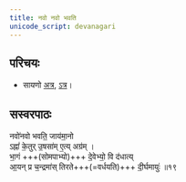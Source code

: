 ```yaml
---
title: नवो नवो भवति
unicode_script: devanagari
---
```


## परिचयः
- सायणो [अत्र](https://archive.org/stream/Anandashram_Samskrita_Granthavali_Anandashram_Sanskrit_Series/ASS_042_Krishna_Yajurvediya_Taittiriya_Samhita_Part_4_-_Kasinath_Sastri_Agase_1946#page/n209/mode/2up), [ऽत्र](https://sa.wikisource.org/wiki/%E0%A4%8B%E0%A4%97%E0%A5%8D%E0%A4%B5%E0%A5%87%E0%A4%A6%E0%A4%83_%E0%A4%B8%E0%A5%82%E0%A4%95%E0%A5%8D%E0%A4%A4%E0%A4%82_%E0%A5%A7%E0%A5%A6.%E0%A5%AE%E0%A5%AB)।


## सस्वरपाठः
नवो॑नवो भवति॒ जाय॑मा॒नो  
ऽह्नां॑ के॒तुर् उ॒षसा॑म् ए॒त्य् अग्र॑म् ।  
भा॒गं +++(सोमपाभ्यो)+++ दे॒वेभ्यो॒ वि द॑धात्य्  
आ॒यन् प्र च॒न्द्रमा॑स् तिरते+++(=वर्धयति)+++ दी॒र्घमायुः॑ ॥१९
